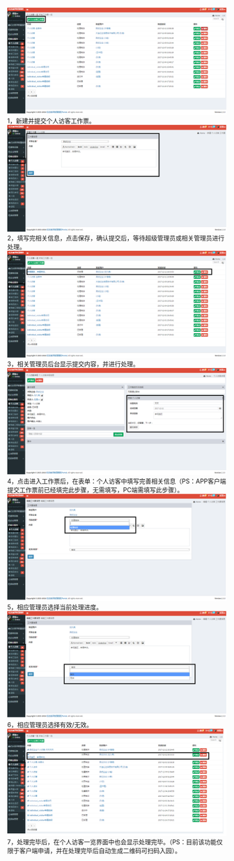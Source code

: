![](/assets/个人访客流程1.png)1，新建并提交个人访客工作票。![](/assets/个人访客流程2.png)2，填写完相关信息，点击保存，确认提交后，等待超级管理员或相关管理员进行处理。![](/assets/个人访客流程3.png)3，相关管理员后台显示提交内容，并进行处理。![](/assets/个人访客流程4.png)4，点击进入工作票后，在表单：个人访客中填写完善相关信息（PS：APP客户端提交工作票前已经填完此步骤，无需填写，PC端需填写此步骤）。![](/assets/个人访客流程5.png)5，相应管理员选择当前处理进度。![](/assets/个人访客流程6.png)6，相应管理员选择有效/无效。![](/assets/个人访客流程7.png)7，处理完毕后，在个人访客一览界面中也会显示处理完毕。（PS：目前该功能仅限于客户端申请，并在处理完毕后自动生成二维码可扫码入园）。

